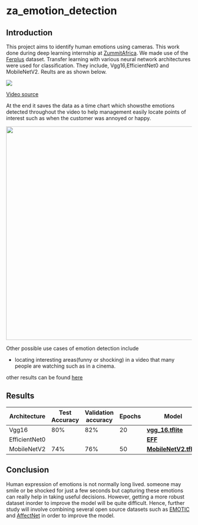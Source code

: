 # za_emotion_detection

## Introduction

This project aims to identify human emotions using cameras. This work done during deep learning internship at [ZummitAfrica](https://www.linkedin.com/company/zummit-africa/?originalSubdomain=ng). We made use of the [Ferplus](https://github.com/microsoft/FERPlus) dataset. Transfer learning with various neural network architectures were used for classification. They include, Vgg16,EfficientNet0 and MobileNetV2.
Reults are as shown below.

![](https://github.com/jideilori/za_emotion_detection/blob/main/docs/example.gif)


[Video source](https://youtu.be/Zy1h49_L8ME)

At the end it saves the data as a time chart which showsthe emotions detected throughout the video to help management easily locate points of interest such as when the customer was annoyed or happy.

<img src="https://github.com/jideilori/za_emotion_detection/blob/main/docs/emo_vs_time_happy.jpg" width="580">


Other possible use cases of emotion detection include
 - locating interesting areas(funny or shocking) in a video that many people are watching such as in a cinema.

other results can be found [here](https://drive.google.com/drive/folders/1U7H__zWtVjljDRMbpT8n3Z7oL2tJ3bpZ?usp=sharing)

## Results

| Architecture  |Test Accuracy| Validation accuracy  |  Epochs  | Model              |
| --------------| ----------- |--------------------- | ---------| -------------------|
| Vgg16         | 80%         |82%                   | 20       |**[vgg_16.tflite](https://drive.google.com/file/d/1XBm9TxpTwj-XbSB7yddRbaq7rMg0MhMO/view?usp=sharing)**
| EfficientNet0 |             |                      |          |**[EFF](https://drivelink)**
| MobileNetV2   |74%          |76%                   |    50    |**[MobileNetV2.tflite](https://drive.google.com/file/d/18V3LikH5-aVWo8ToV5_lpTHHBDTys6YE/view?usp=sharing)**




## Conclusion
Human expression of emotions is not normally long lived. someone may smile or be shocked for just a few seconds but capturing these emotions can really help in taking useful decisions. However, getting a more robust dataset inorder to improve the model will be quite difficult. Hence, further study will involve combining several open source datasets such as [EMOTIC](http://sunai.uoc.edu/emotic/index.html) and [AffectNet](https://paperswithcode.com/dataset/affectnet) in order to improve the model.
